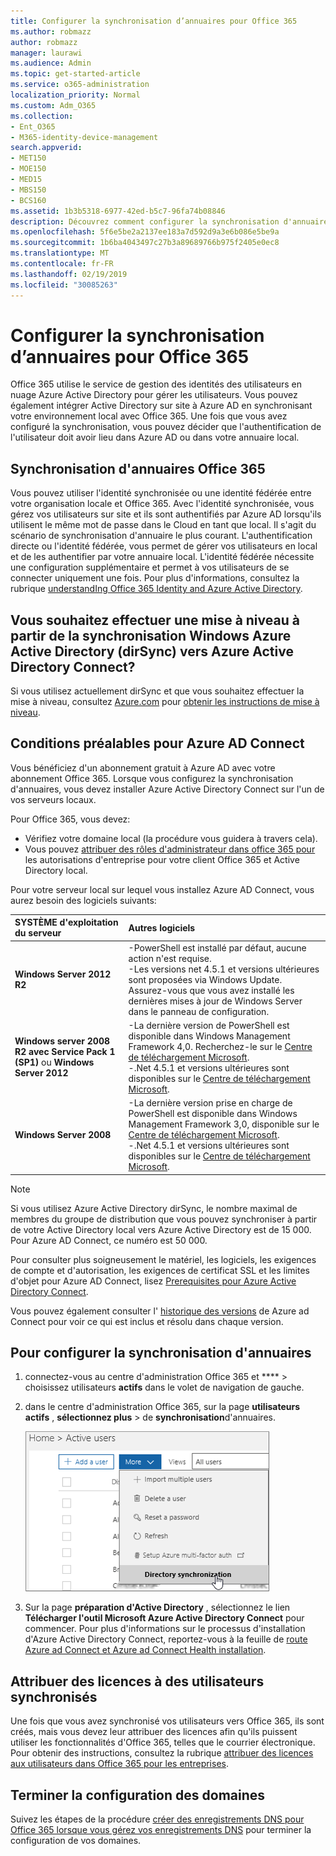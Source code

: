 ```yaml
---
title: Configurer la synchronisation d’annuaires pour Office 365
ms.author: robmazz
author: robmazz
manager: laurawi
ms.audience: Admin
ms.topic: get-started-article
ms.service: o365-administration
localization_priority: Normal
ms.custom: Adm_O365
ms.collection:
- Ent_O365
- M365-identity-device-management
search.appverid:
- MET150
- MOE150
- MED15
- MBS150
- BCS160
ms.assetid: 1b3b5318-6977-42ed-b5c7-96fa74b08846
description: Découvrez comment configurer la synchronisation d'annuaires entre Office 365 et votre annuaire Active Directory local.
ms.openlocfilehash: 5f6e5be2a2137ee183a7d592d9a3e6b086e5be9a
ms.sourcegitcommit: 1b6ba4043497c27b3a89689766b975f2405e0ec8
ms.translationtype: MT
ms.contentlocale: fr-FR
ms.lasthandoff: 02/19/2019
ms.locfileid: "30085263"
---
```

# <a name="set-up-directory-synchronization-for-office-365"></a>Configurer la synchronisation d’annuaires pour Office 365

Office 365 utilise le service de gestion des identités des utilisateurs en nuage Azure Active Directory pour gérer les utilisateurs. Vous pouvez également intégrer Active Directory sur site à Azure AD en synchronisant votre environnement local avec Office 365. Une fois que vous avez configuré la synchronisation, vous pouvez décider que l'authentification de l'utilisateur doit avoir lieu dans Azure AD ou dans votre annuaire local.
  
## <a name="office-365-directory-synchronization"></a>Synchronisation d'annuaires Office 365

Vous pouvez utiliser l'identité synchronisée ou une identité fédérée entre votre organisation locale et Office 365. Avec l'identité synchronisée, vous gérez vos utilisateurs sur site et ils sont authentifiés par Azure AD lorsqu'ils utilisent le même mot de passe dans le Cloud en tant que local. Il s'agit du scénario de synchronisation d'annuaire le plus courant. L'authentification directe ou l'identité fédérée, vous permet de gérer vos utilisateurs en local et de les authentifier par votre annuaire local. L'identité fédérée nécessite une configuration supplémentaire et permet à vos utilisateurs de se connecter uniquement une fois. Pour plus d'informations, consultez la rubrique [understandIng Office 365 Identity and Azure Active Directory](about-office-365-identity.md).
  
## <a name="want-to-upgrade-from-windows-azure-active-directory-sync-dirsync-to-azure-active-directory-connect"></a>Vous souhaitez effectuer une mise à niveau à partir de la synchronisation Windows Azure Active Directory (dirSync) vers Azure Active Directory Connect?

Si vous utilisez actuellement dirSync et que vous souhaitez effectuer la mise à niveau, consultez [Azure.com](https://azure.com) pour [obtenir les instructions de mise à niveau](https://go.microsoft.com/fwlink/p/?LinkId=733240).
  
## <a name="prerequisites-for-azure-ad-connect"></a>Conditions préalables pour Azure AD Connect

Vous bénéficiez d'un abonnement gratuit à Azure AD avec votre abonnement Office 365. Lorsque vous configurez la synchronisation d'annuaires, vous devez installer Azure Active Directory Connect sur l'un de vos serveurs locaux.
  
Pour Office 365, vous devez:
  
- Vérifiez votre domaine local (la procédure vous guidera à travers cela).
- Vous pouvez [attribuer des rôles d'administrateur dans office 365 pour](https://support.office.com/article/EAC4D046-1AFD-4F1A-85FC-8219C79E1504) les autorisations d'entreprise pour votre client Office 365 et Active Directory local.

Pour votre serveur local sur lequel vous installez Azure AD Connect, vous aurez besoin des logiciels suivants:
  
|**SYSTÈME d'exploitation du serveur**|**Autres logiciels**|
|:-----|:-----|
|**Windows Server 2012 R2** | -PowerShell est installé par défaut, aucune action n'est requise.  <br> -Les versions net 4.5.1 et versions ultérieures sont proposées via Windows Update. Assurez-vous que vous avez installé les dernières mises à jour de Windows Server dans le panneau de configuration. |
|**Windows server 2008 R2 avec Service Pack 1 (SP1)** ou **Windows Server 2012** | -La dernière version de PowerShell est disponible dans Windows Management Framework 4,0. Recherchez-le sur le [Centre de téléchargement Microsoft](https://go.microsoft.com/fwlink/p/?LinkId=717996).<br> -.Net 4.5.1 et versions ultérieures sont disponibles sur le [Centre de téléchargement Microsoft](https://go.microsoft.com/fwlink/p/?LinkId=717996). |
|**Windows Server 2008** | -La dernière version prise en charge de PowerShell est disponible dans Windows Management Framework 3,0, disponible sur le [Centre de téléchargement Microsoft](https://go.microsoft.com/fwlink/p/?LinkId=717996).  <br> -.Net 4.5.1 et versions ultérieures sont disponibles sur le [Centre de téléchargement Microsoft](https://go.microsoft.com/fwlink/p/?LinkId=717996). |

> [!NOTE]
> Si vous utilisez Azure Active Directory dirSync, le nombre maximal de membres du groupe de distribution que vous pouvez synchroniser à partir de votre Active Directory local vers Azure Active Directory est de 15 000. Pour Azure AD Connect, ce numéro est 50 000. 
  
Pour consulter plus soigneusement le matériel, les logiciels, les exigences de compte et d'autorisation, les exigences de certificat SSL et les limites d'objet pour Azure AD Connect, lisez [Prerequisites pour Azure Active Directory Connect](https://go.microsoft.com/fwlink/p/?LinkId=716896).
  
Vous pouvez également consulter l' [historique des versions](https://docs.microsoft.com/azure/active-directory/hybrid/reference-connect-version-history) de Azure ad Connect pour voir ce qui est inclus et résolu dans chaque version.

## <a name="to-set-up-directory-synchronization"></a>Pour configurer la synchronisation d'annuaires

1. connectez-vous au centre d'administration Office 365 et **** \> choisissez utilisateurs **actifs** dans le volet de navigation de gauche.
2. dans le centre d'administration Office 365, sur la page **utilisateurs actifs** , **sélectionnez plus** \> de **synchronisation**d'annuaires.

    ![Dans le menu autres, sélectionnez synchronisation d'annuaires.](media/dc6669e5-c01b-471e-9cdf-04f5d44e1c4b.png)
  
3. Sur la page **préparation d'Active Directory** , sélectionnez le lien **Télécharger l'outil Microsoft Azure Active Directory Connect** pour commencer. Pour plus d'informations sur le processus d'installation d'Azure Active Directory Connect, reportez-vous à la feuille de [route Azure ad Connect et Azure ad Connect Health installation](https://docs.microsoft.com/azure/active-directory/hybrid/how-to-connect-install-roadmap).

## <a name="assign-licenses-to-synchronized-users"></a>Attribuer des licences à des utilisateurs synchronisés

Une fois que vous avez synchronisé vos utilisateurs vers Office 365, ils sont créés, mais vous devez leur attribuer des licences afin qu'ils puissent utiliser les fonctionnalités d'Office 365, telles que le courrier électronique. Pour obtenir des instructions, consultez la rubrique [attribuer des licences aux utilisateurs dans Office 365 pour les entreprises](https://support.office.com/article/997596b5-4173-4627-b915-36abac6786dc).

## <a name="finish-setting-up-domains"></a>Terminer la configuration des domaines

Suivez les étapes de la procédure [créer des enregistrements DNS pour Office 365 lorsque vous gérez vos enregistrements DNS](https://support.office.com/article/b0f3fdca-8a80-4e8e-9ef3-61e8a2a9ab23) pour terminer la configuration de vos domaines.